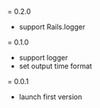= 0.2.0
- support Rails.logger

= 0.1.0
- support logger
- set output time format

= 0.0.1
- launch first version
